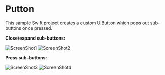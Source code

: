 # Putton

This sample Swift project creates a custom UIButton which pops out sub-buttons once pressed.

**Close/expand sub-buttons:**

![ScreenShot1](https://cloud.githubusercontent.com/assets/2072087/8871066/1c53b8ee-3225-11e5-9b20-ed7c9d63c09a.png)
![ScreenShot2](https://cloud.githubusercontent.com/assets/2072087/8871068/21d006ce-3225-11e5-88c9-05034698ba73.png)

**Press sub-buttons:**

![ScreenShot3](https://cloud.githubusercontent.com/assets/2072087/8871208/2e7c2e38-3226-11e5-8141-37b9bc5ff445.png)
![ScreenShot4](https://cloud.githubusercontent.com/assets/2072087/8871209/2f268de2-3226-11e5-8e70-a7e1e0fdfa76.png)
